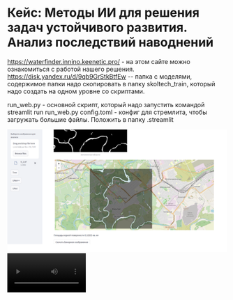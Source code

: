 # Кейс: Методы ИИ для решения задач устойчивого развития. Анализ последствий наводнений

https://waterfinder.innino.keenetic.pro/ - на этом сайте можно ознакомиться с работой нашего решения.
https://disk.yandex.ru/d/9qb9GrStkBtfEw -- папка с моделями, содержимое папки надо скопировать в папку skoltech_train, который надо создать на одном уровне со скриптами.

run_web.py - основной скрипт, который надо запустить командой streamlit run run_web.py
config.toml - конфиг для стремлита, чтобы загружать большие файлы.  Положить в папку .streamlit

![screenshot](scrin2.png)
<video src='[your URL here](https://disk.yandex.ru/i/W7AWroHyYnDasQ)' width=180/>
